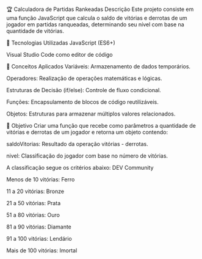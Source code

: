 🏆 Calculadora de Partidas Rankeadas
Descrição
Este projeto consiste em uma função JavaScript que calcula o saldo de vitórias e derrotas de um jogador em partidas ranqueadas, determinando seu nível com base na quantidade de vitórias.

🧪 Tecnologias Utilizadas
JavaScript (ES6+)

Visual Studio Code como editor de código

🔧 Conceitos Aplicados
Variáveis: Armazenamento de dados temporários.

Operadores: Realização de operações matemáticas e lógicas.

Estruturas de Decisão (if/else): Controle de fluxo condicional.

Funções: Encapsulamento de blocos de código reutilizáveis.

Objetos: Estruturas para armazenar múltiplos valores relacionados.

🎯 Objetivo
Criar uma função que recebe como parâmetros a quantidade de vitórias e derrotas de um jogador e retorna um objeto contendo:

saldoVitorias: Resultado da operação vitórias - derrotas.

nivel: Classificação do jogador com base no número de vitórias.

A classificação segue os critérios abaixo:
DEV Community

Menos de 10 vitórias: Ferro

11 a 20 vitórias: Bronze

21 a 50 vitórias: Prata

51 a 80 vitórias: Ouro

81 a 90 vitórias: Diamante

91 a 100 vitórias: Lendário

Mais de 100 vitórias: Imortal
